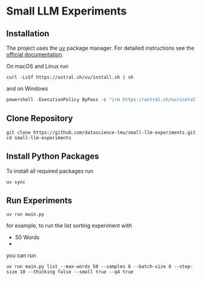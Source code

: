 # Small LLM Experiments

## Installation

The project uses the [uv](https://docs.astral.sh/uv/) package manager. For detailed instructions see the [official documentation](https://docs.astral.sh/uv/getting-started/installation/).

On macOS and Linux run
```shell
curl -LsSf https://astral.sh/uv/install.sh | sh
```

and on Windows
```powershell
powershell -ExecutionPolicy ByPass -c "irm https://astral.sh/uv/install.ps1 | iex"
```

## Clone Repository

```shell
git clone https://github.com/datascience-lmu/small-llm-experiments.git
cd small-llm-experiments
```

## Install Python Packages

To install all required packages run
```shell
uv sync
```

## Run Experiments

```shell
uv run main.py
```

for example, to run the list sorting experiment with
- 50 Words
- 
you can run
```shell
uv run main.py list --max-words 50 --samples 8 --batch-size 8 --step-size 10 --thinking false --small true --q4 true
```